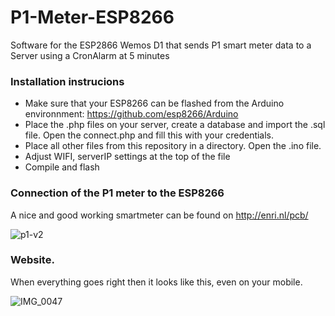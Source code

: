 # P1-Meter-ESP8266
Software for the ESP2866 Wemos D1 that sends P1 smart meter data to a Server using a CronAlarm at 5 minutes

### Installation instrucions
- Make sure that your ESP8266 can be flashed from the Arduino environnment: https://github.com/esp8266/Arduino
- Place the .php files on your server, create a database and import the .sql file. Open the connect.php and fill this with your credentials.
- Place all other files from this repository in a directory. Open the .ino file.
- Adjust WIFI, serverIP settings at the top of the file
- Compile and flash

### Connection of the P1 meter to the ESP8266
A nice and good working smartmeter can be found on http://enri.nl/pcb/

![p1-v2](https://user-images.githubusercontent.com/94928681/184541638-d1a8d923-88c5-4a0c-bc29-48b04a21f8dd.jpg)

### Website.
When everything goes right then it looks like this, even on your mobile.

![IMG_0047](https://user-images.githubusercontent.com/94928681/184691546-63a0e2b1-2bc3-48cc-b7cf-aa862ab5e998.PNG)
